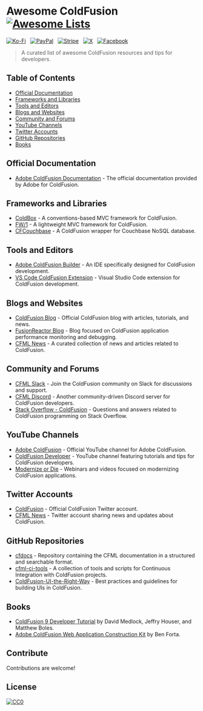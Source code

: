 # Awesome ColdFusion [![Awesome Lists](https://srv-cdn.himpfen.io/badges/awesome-lists/awesomelists-flat.svg)](https://github.com/brandonhimpfen/awesome)

[![Ko-Fi](https://srv-cdn.himpfen.io/badges/kofi/kofi-flat.svg)](https://ko-fi.com/awesomelists) &nbsp; [![PayPal](https://srv-cdn.himpfen.io/badges/paypal/paypal-flat.svg)](https://www.paypal.com/donate/?hosted_button_id=3LLKRXJU44EJJ) &nbsp; [![Stripe](https://srv-cdn.himpfen.io/badges/stripe/stripe-flat.svg)](https://tinyurl.com/e8ymxdw3) &nbsp; [![X](https://srv-cdn.himpfen.io/badges/twitter/twitter-flat.svg)](https://x.com/ListsAwesome) &nbsp; [![Facebook](https://srv-cdn.himpfen.io/badges/facebook-pages/facebook-pages-flat.svg)](https://www.facebook.com/awesomelists)

> A curated list of awesome ColdFusion resources and tips for developers.

## Table of Contents

- [Official Documentation](#official-documentation)
- [Frameworks and Libraries](#frameworks-and-libraries)
- [Tools and Editors](#tools-and-editors)
- [Blogs and Websites](#blogs-and-websites)
- [Community and Forums](#community-and-forums)
- [YouTube Channels](#youtube-channels)
- [Twitter Accounts](#twitter-accounts)
- [GitHub Repositories](#github-repositories)
- [Books](#books)

## Official Documentation

- [Adobe ColdFusion Documentation](https://helpx.adobe.com/coldfusion/home.html) - The official documentation provided by Adobe for ColdFusion.

## Frameworks and Libraries

- [ColdBox](https://www.coldbox.org/) - A conventions-based MVC framework for ColdFusion.
- [FW/1](https://github.com/framework-one/fw1) - A lightweight MVC framework for ColdFusion.
- [CFCouchbase](https://github.com/tmercer/cfcouchbase) - A ColdFusion wrapper for Couchbase NoSQL database.

## Tools and Editors

- [Adobe ColdFusion Builder](https://www.adobe.com/products/coldfusion-builder.html) - An IDE specifically designed for ColdFusion development.
- [VS Code ColdFusion Extension](https://marketplace.visualstudio.com/items?itemName=KamasamaK.vscode-coldfusion) - Visual Studio Code extension for ColdFusion development.

## Blogs and Websites

- [ColdFusion Blog](https://coldfusion.adobe.com/blog/) - Official ColdFusion blog with articles, tutorials, and news.
- [FusionReactor Blog](https://www.fusion-reactor.com/blog/) - Blog focused on ColdFusion application performance monitoring and debugging.
- [CFML News](https://cfmlnews.com/) - A curated collection of news and articles related to ColdFusion.

## Community and Forums

- [CFML Slack](https://cfml-slack.herokuapp.com/) - Join the ColdFusion community on Slack for discussions and support.
- [CFML Discord](https://discord.gg/Vu4sehDgER) - Another community-driven Discord server for ColdFusion developers.
- [Stack Overflow - ColdFusion](https://stackoverflow.com/questions/tagged/coldfusion) - Questions and answers related to ColdFusion programming on Stack Overflow.

## YouTube Channels

- [Adobe ColdFusion](https://www.youtube.com/c/adobecoldfusion) - Official YouTube channel for Adobe ColdFusion.
- [ColdFusion Developer](https://www.youtube.com/c/ColdFusionDeveloper) - YouTube channel featuring tutorials and tips for ColdFusion developers.
- [Modernize or Die](https://www.youtube.com/c/modernizeordie) - Webinars and videos focused on modernizing ColdFusion applications.

## Twitter Accounts

- [ColdFusion](https://twitter.com/ColdFusion) - Official ColdFusion Twitter account.
- [CFML News](https://twitter.com/CFML_News) - Twitter account sharing news and updates about ColdFusion.

## GitHub Repositories

- [cfdocs](https://github.com/foundeo/cfdocs) - Repository containing the CFML documentation in a structured and searchable format.
- [cfml-ci-tools](https://github.com/mjclemente/cfml-ci-tools) - A collection of tools and scripts for Continuous Integration with ColdFusion projects.
- [ColdFusion-UI-the-Right-Way](https://github.com/cfjedimaster/ColdFusion-UI-the-Right-Way) - Best practices and guidelines for building UIs in ColdFusion.

## Books

- [ColdFusion 9 Developer Tutorial](https://www.amazon.com/ColdFusion-Developer-Tutorial-David-Medlock/dp/032166034X) by David Medlock, Jeffry Houser, and Matthew Boles.
- [Adobe ColdFusion Web Application Construction Kit](https://www.amazon.com/Adobe-ColdFusion-Application-Construction-Kit/dp/0321890494) by Ben Forta.

## Contribute

Contributions are welcome!

## License

[![CC0](https://mirrors.creativecommons.org/presskit/buttons/88x31/svg/by-sa.svg)](http://creativecommons.org/licenses/by-sa/4.0/)

